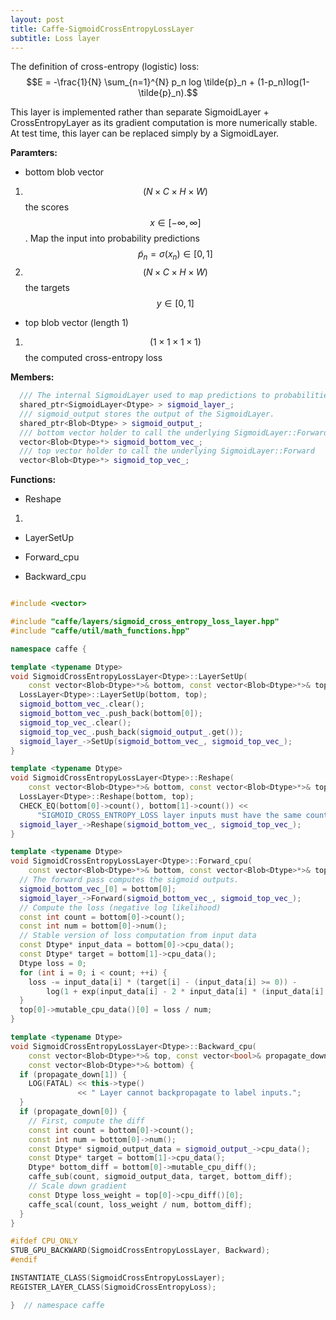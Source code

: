 ```yaml
---
layout: post
title: Caffe-SigmoidCrossEntropyLossLayer
subtitle: Loss layer
---
```



<script type="text/javascript" src="http://cdn.mathjax.org/mathjax/latest/MathJax.js?config=default"></script>


The definition of cross-entropy (logistic) loss: $$E = -\frac{1}{N} \sum_{n=1}^{N} p_n log \tilde{p}_n + (1-p_n)log(1-\tilde{p}_n).$$

This layer is implemented rather than separate SigmoidLayer + CrossEntropyLayer as its gradient computation is more numerically stable. At test time, this layer can be replaced simply by a SigmoidLayer.

**Paramters:**

* bottom blob vector
 1. $$(N\times C\times H\times W)$$ the scores $$x\in [-\infty, \infty]$$. Map the input into probability predictions $$\tilde{p}_n=\sigma(x_n)\in [0,1]$$
 2. $$(N\times C\times H\times W)$$ the targets $$y \in [0,1] $$

* top blob vector (length 1)
 1. $$(1\times 1\times 1\times 1)$$ the computed cross-entropy loss

**Members:**

```cpp
  /// The internal SigmoidLayer used to map predictions to probabilities.
  shared_ptr<SigmoidLayer<Dtype> > sigmoid_layer_;
  /// sigmoid_output stores the output of the SigmoidLayer.
  shared_ptr<Blob<Dtype> > sigmoid_output_;
  /// bottom vector holder to call the underlying SigmoidLayer::Forward
  vector<Blob<Dtype>*> sigmoid_bottom_vec_;
  /// top vector holder to call the underlying SigmoidLayer::Forward
  vector<Blob<Dtype>*> sigmoid_top_vec_;
```

**Functions:**

 * Reshape
  1. 

 * LayerSetUp

 * Forward_cpu

 * Backward_cpu

```cpp

#include <vector>

#include "caffe/layers/sigmoid_cross_entropy_loss_layer.hpp"
#include "caffe/util/math_functions.hpp"

namespace caffe {

template <typename Dtype>
void SigmoidCrossEntropyLossLayer<Dtype>::LayerSetUp(
    const vector<Blob<Dtype>*>& bottom, const vector<Blob<Dtype>*>& top) {
  LossLayer<Dtype>::LayerSetUp(bottom, top);
  sigmoid_bottom_vec_.clear();
  sigmoid_bottom_vec_.push_back(bottom[0]);
  sigmoid_top_vec_.clear();
  sigmoid_top_vec_.push_back(sigmoid_output_.get());
  sigmoid_layer_->SetUp(sigmoid_bottom_vec_, sigmoid_top_vec_);
}

template <typename Dtype>
void SigmoidCrossEntropyLossLayer<Dtype>::Reshape(
    const vector<Blob<Dtype>*>& bottom, const vector<Blob<Dtype>*>& top) {
  LossLayer<Dtype>::Reshape(bottom, top);
  CHECK_EQ(bottom[0]->count(), bottom[1]->count()) <<
      "SIGMOID_CROSS_ENTROPY_LOSS layer inputs must have the same count.";
  sigmoid_layer_->Reshape(sigmoid_bottom_vec_, sigmoid_top_vec_);
}

template <typename Dtype>
void SigmoidCrossEntropyLossLayer<Dtype>::Forward_cpu(
    const vector<Blob<Dtype>*>& bottom, const vector<Blob<Dtype>*>& top) {
  // The forward pass computes the sigmoid outputs.
  sigmoid_bottom_vec_[0] = bottom[0];
  sigmoid_layer_->Forward(sigmoid_bottom_vec_, sigmoid_top_vec_);
  // Compute the loss (negative log likelihood)
  const int count = bottom[0]->count();
  const int num = bottom[0]->num();
  // Stable version of loss computation from input data
  const Dtype* input_data = bottom[0]->cpu_data();
  const Dtype* target = bottom[1]->cpu_data();
  Dtype loss = 0;
  for (int i = 0; i < count; ++i) {
    loss -= input_data[i] * (target[i] - (input_data[i] >= 0)) -
        log(1 + exp(input_data[i] - 2 * input_data[i] * (input_data[i] >= 0)));
  }
  top[0]->mutable_cpu_data()[0] = loss / num;
}

template <typename Dtype>
void SigmoidCrossEntropyLossLayer<Dtype>::Backward_cpu(
    const vector<Blob<Dtype>*>& top, const vector<bool>& propagate_down,
    const vector<Blob<Dtype>*>& bottom) {
  if (propagate_down[1]) {
    LOG(FATAL) << this->type()
               << " Layer cannot backpropagate to label inputs.";
  }
  if (propagate_down[0]) {
    // First, compute the diff
    const int count = bottom[0]->count();
    const int num = bottom[0]->num();
    const Dtype* sigmoid_output_data = sigmoid_output_->cpu_data();
    const Dtype* target = bottom[1]->cpu_data();
    Dtype* bottom_diff = bottom[0]->mutable_cpu_diff();
    caffe_sub(count, sigmoid_output_data, target, bottom_diff);
    // Scale down gradient
    const Dtype loss_weight = top[0]->cpu_diff()[0];
    caffe_scal(count, loss_weight / num, bottom_diff);
  }
}

#ifdef CPU_ONLY
STUB_GPU_BACKWARD(SigmoidCrossEntropyLossLayer, Backward);
#endif

INSTANTIATE_CLASS(SigmoidCrossEntropyLossLayer);
REGISTER_LAYER_CLASS(SigmoidCrossEntropyLoss);

}  // namespace caffe

```
